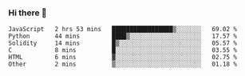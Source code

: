 ### Hi there 👋

<!--START_SECTION:waka-->

```text
JavaScript   2 hrs 53 mins   █████████████████▒░░░░░░░   69.02 %
Python       44 mins         ████▒░░░░░░░░░░░░░░░░░░░░   17.57 %
Solidity     14 mins         █▒░░░░░░░░░░░░░░░░░░░░░░░   05.57 %
C            8 mins          █░░░░░░░░░░░░░░░░░░░░░░░░   03.55 %
HTML         6 mins          ▓░░░░░░░░░░░░░░░░░░░░░░░░   02.75 %
Other        2 mins          ▒░░░░░░░░░░░░░░░░░░░░░░░░   01.18 %
```

<!--END_SECTION:waka-->
<!--
**Boombag0607/Boombag0607** is a ✨ _special_ ✨ repository because its `README.md` (this file) appears on your GitHub profile.

Here are some ideas to get you started:

- 🔭 I’m currently working on ...
- 🌱 I’m currently learning ...
- 👯 I’m looking to collaborate on ...
- 🤔 I’m looking for help with ...
- 💬 Ask me about ...
- 📫 How to reach me: ...
- 😄 Pronouns: ...
- ⚡ Fun fact: ...
-->
